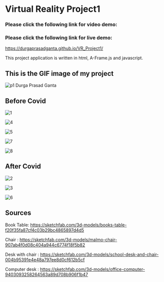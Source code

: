 # Virtual Reality Project1

### Please click the following link for video demo:


### Please click the following link for live demo:
https://durgaprasadganta.github.io/VR_Project1/

This project application is written in html, A-Frame.js and javascript.

## This is the GIF image of my project
![p1 Durga Prasad Ganta](https://user-images.githubusercontent.com/56169161/95032774-62056280-0681-11eb-9300-2d7c04164c9d.gif)

## Before Covid
![1](https://user-images.githubusercontent.com/56169161/95032929-fe2f6980-0681-11eb-81c2-2552f9f8916c.JPG)

![4](https://user-images.githubusercontent.com/56169161/95033260-2ec3d300-0683-11eb-9698-2a261d5aed83.JPG)

![5](https://user-images.githubusercontent.com/56169161/95033262-2ec3d300-0683-11eb-97ef-0208fd3bbe6e.JPG)

![7](https://user-images.githubusercontent.com/56169161/95033263-2f5c6980-0683-11eb-9d4b-3ade743c1fbe.JPG)

![8](https://user-images.githubusercontent.com/56169161/95033264-2f5c6980-0683-11eb-9638-1840f4e2f613.JPG)

## After Covid
![2](https://user-images.githubusercontent.com/56169161/95032759-57e36400-0681-11eb-8731-8f9e4ea4300a.JPG)

![3](https://user-images.githubusercontent.com/56169161/95033297-4dc26500-0683-11eb-9210-f3a5dc053e22.JPG)

![6](https://user-images.githubusercontent.com/56169161/95033298-4dc26500-0683-11eb-8211-ca95b06773f5.JPG)

## Sources
Book Table: https://sketchfab.com/3d-models/books-table-f20f35fa87cf4c03b29bc4865897d4d5

Chair : https://sketchfab.com/3d-models/malmo-chair-907ab4f0d08c404a944c6774f18f5b82

Desk with chair : https://sketchfab.com/3d-models/school-desk-and-chair-004b95391e4e48a797ee8d0cf612b5cf

Computer desk : https://sketchfab.com/3d-models/office-computer-9403093258264563a89d708b906f1b47


